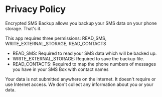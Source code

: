 # Privacy Policy

Encrypted SMS Backup allows you backup your SMS data on your phone storage. That's it.

This app requires three permissions: READ_SMS, WRITE_EXTERNAL_STORAGE, READ_CONTACTS

* READ_SMS: Required to read your SMS data which will be backed up.
* WRITE_EXTERNAL_STORAGE: Required to save the backup file.
* READ_CONTACTS: Required to map the phone numbers of messages you have in your SMS Box with contact names 

Your data is not submitted anywhere on the internet. It doesn't require or use Internet access. We don't collect any information about you or your data.
